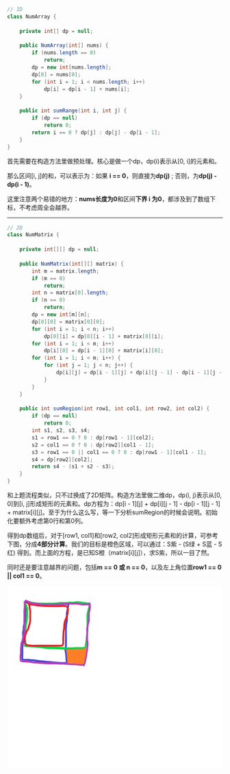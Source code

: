 ``` java
// 1D
class NumArray {

    private int[] dp = null;
    
    public NumArray(int[] nums) {
        if (nums.length == 0)
            return;
        dp = new int[nums.length];
        dp[0] = nums[0];
        for (int i = 1; i < nums.length; i++)
            dp[i] = dp[i - 1] + nums[i];
    }
    
    public int sumRange(int i, int j) {
        if (dp == null)
            return 0;
        return i == 0 ? dp[j] : dp[j] - dp[i - 1];
    }
}
```

首先需要在构造方法里做预处理。核心是做一个dp，dp(i)表示从[0, i]的元素和。

那么区间[i, j]的和，可以表示为：如果 **i == 0**，则直接为**dp(j)** ; 否则，为**dp(j) - dp(i - 1)**。

这里注意两个易错的地方：**nums长度为0**和区间**下界 i 为0**，都涉及到了数组下标，不考虑周全会越界。

------

``` java
// 2D
class NumMatrix {

    private int[][] dp = null;

    public NumMatrix(int[][] matrix) {
        int m = matrix.length;
        if (m == 0)
            return;
        int n = matrix[0].length;
        if (n == 0)
            return;
        dp = new int[m][n];
        dp[0][0] = matrix[0][0];
        for (int i = 1; i < n; i++)
            dp[0][i] = dp[0][i - 1] + matrix[0][i];
        for (int i = 1; i < m; i++)
            dp[i][0] = dp[i - 1][0] + matrix[i][0];
        for (int i = 1; i < m; i++) {
            for (int j = 1; j < n; j++) {
                dp[i][j] = dp[i - 1][j] + dp[i][j - 1] - dp[i - 1][j - 1] + matrix[i][j];
            }
        }
    }
    
    public int sumRegion(int row1, int col1, int row2, int col2) {
        if (dp == null)
            return 0;
        int s1, s2, s3, s4;
        s1 = row1 == 0 ? 0 : dp[row1 - 1][col2];
        s2 = col1 == 0 ? 0 : dp[row2][col1 - 1];
        s3 = row1 == 0 || col1 == 0 ? 0 : dp[row1 - 1][col1 - 1];
        s4 = dp[row2][col2];
        return s4 - (s1 + s2 - s3);
    }
}
```

和上题流程类似，只不过换成了2D矩阵。构造方法里做二维dp，dp(i, j)表示从[0, 0]到[i, j]形成矩形的元素和。dp方程为：dp\[i - 1][j] + dp\[i][j - 1] - dp\[i - 1][j - 1] + matrix\[i][j]。至于为什么这么写，等一下分析sumRegion的时候会说明。初始化要额外考虑第0行和第0列。

得到dp数组后，对于[row1, col1]和[row2, col2]形成矩形元素和的计算，可参考下图，分成**4部分计算**。我们的目标是橙色区域，可以通过：S紫 - (S绿 + S蓝 - S红) 得到。而上面的方程，是已知S橙（matrix\[i][j]），求S紫，所以一目了然。

同时还是要注意越界的问题，包括**m == 0 或 n == 0**，以及左上角位置**row1 == 0 || col1 == 0**。

<img src="../imgs/lc304.png" style="margin-left:0;" />